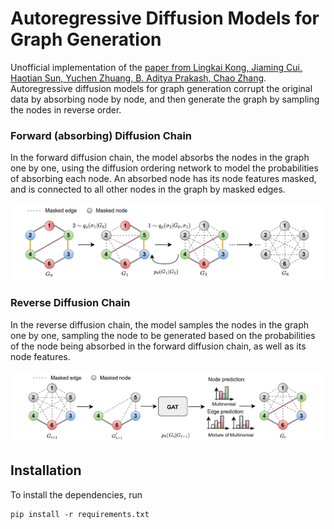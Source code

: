 # Autoregressive Diffusion Models for Graph Generation

Unofficial implementation of the [paper from Lingkai Kong, Jiaming Cui, Haotian Sun, Yuchen Zhuang, B. Aditya Prakash, Chao Zhang](https://arxiv.org/abs/2307.08849). Autoregressive diffusion models for graph generation corrupt the original data by absorbing node by node, and then generate the graph by sampling the nodes in reverse order.

### Forward (absorbing) Diffusion Chain

In the forward diffusion chain, the model absorbs the nodes in the graph one by one, using the diffusion ordering network to model the probabilities of absorbing each node.
An absorbed node has its node features masked, and is connected to all other nodes in the graph by masked edges.

![Forward diffusion](./media/grapharm_forward.png)

### Reverse Diffusion Chain

In the reverse diffusion chain, the model samples the nodes in the graph one by one, sampling the node to be generated based on the probabilities of the node being absorbed in the forward diffusion chain, as well as its node features.

![Reverse diffusion](./media/grapharm_reverse.png)

## Installation

To install the dependencies, run 
```
pip install -r requirements.txt
```
